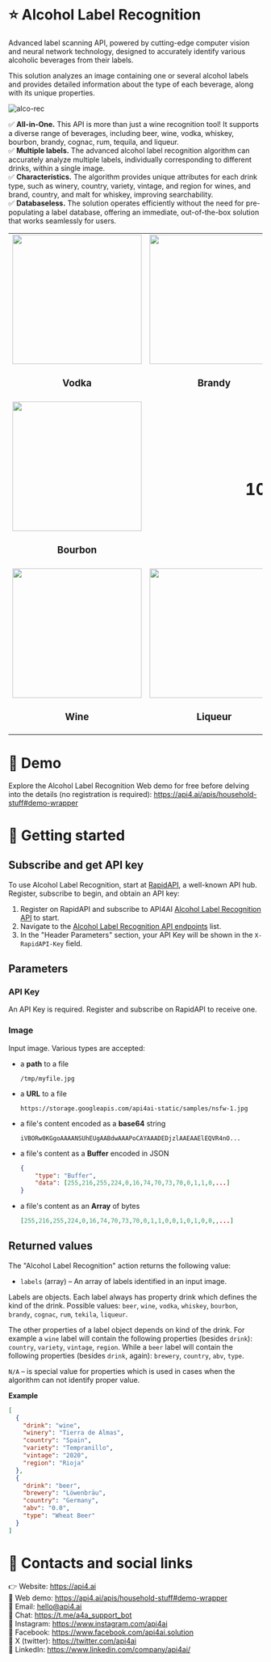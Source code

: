 # ⭐️ Alcohol Label Recognition

Advanced label scanning API, powered by cutting-edge computer vision and neural network technology, designed to accurately identify various alcoholic beverages from their labels.

This solution analyzes an image containing one or several alcohol labels and provides detailed information about the type of each beverage, along with its unique properties.

![alco-rec](https://storage.googleapis.com/api4ai-static/rapidapi/alco-rec/alco_rec_1.jpg)

✅ **All-in-One.** This API is more than just a wine recognition tool! It supports a diverse range of beverages, including beer, wine, vodka, whiskey, bourbon, brandy, cognac, rum, tequila, and liqueur.  
✅ **Multiple labels.** The advanced alcohol label recognition algorithm can accurately analyze multiple labels, individually corresponding to different drinks, within a single image.  
✅ **Characteristics.** The algorithm provides unique attributes for each drink type, such as winery, country, variety, vintage, and region for wines, and brand, country, and malt for whiskey, improving searchability.  
✅ **Databaseless.** The solution operates efficiently without the need for pre-populating a label database, offering an immediate, out-of-the-box solution that works seamlessly for users.  

<table>
  <tr>
    <td align="center">
      <img width="256" height="256" src="https://storage.googleapis.com/api4ai-static/rapidapi/alco-rec/vodka.png">
      <h3>Vodka</h3>
    </td>
    <td align="center">
      <img width="256" height="256" src="https://storage.googleapis.com/api4ai-static/rapidapi/alco-rec/brandy.png">
      <h3>Brandy</h3>
    </td>
    <td align="center">
      <img width="256" height="256" src="https://storage.googleapis.com/api4ai-static/rapidapi/alco-rec/beer.png">
      <h3>Beer</h3>
    </td>
    <td align="center">
      <img width="256" height="256" src="https://storage.googleapis.com/api4ai-static/rapidapi/alco-rec/tekila.png">
      <h3>Tekila</h3>
    </td>
  </tr>
  <tr>
    <td align="center">
      <img width="256" height="256" src="https://storage.googleapis.com/api4ai-static/rapidapi/alco-rec/bourbon.png">
      <h3>Bourbon</h3>
    <td align="center" colspan="2">
        <h1>10 drinks</h1>
    </td>
    <td align="center">
      <img width="256" height="256" src="https://storage.googleapis.com/api4ai-static/rapidapi/alco-rec/rum.png">
      <h3>Rum</h3>
    </td>
  </tr>
  <tr>
    <td align="center">
      <img width="256" height="256" src="https://storage.googleapis.com/api4ai-static/rapidapi/alco-rec/wine.png">
      <h3>Wine</h3>
    </td>
    <td align="center">
      <img width="256" height="256" src="https://storage.googleapis.com/api4ai-static/rapidapi/alco-rec/liqueur.png">
      <h3>Liqueur</h3>
    </td>
    <td align="center">
      <img width="256" height="256" src="https://storage.googleapis.com/api4ai-static/rapidapi/alco-rec/whiskey.png">
      <h3>Whiskey</h3>
    </td>
    <td align="center">
      <img width="256" height="256" src="https://storage.googleapis.com/api4ai-static/rapidapi/alco-rec/cognac.png">
      <h3>Cognac</h3>
    </td>
  </tr>
</table>



# 🤖 Demo

Explore the Alcohol Label Recognition Web demo for free before delving into the details (no registration is required): https://api4.ai/apis/household-stuff#demo-wrapper



# 🚀 Getting started

## Subscribe and get API key

To use Alcohol Label Recognition, start at [RapidAPI](https://rapidapi.com/), a well-known API hub. Register, subscribe to begin, and obtain an API key:

1. Register on RapidAPI and subscribe to API4AI [Alcohol Label Recognition API](https://rapidapi.com/api4ai-api4ai-default/api/alcohol-label-recognition/pricing) to start.
2. Navigate to the [Alcohol Label Recognition API endpoints](https://rapidapi.com/api4ai-api4ai-default/api/alcohol-label-recognition) list.
3. In the "Header Parameters" section, your API Key will be shown in the `X-RapidAPI-Key` field.


## Parameters

### API Key

An API Key is required. Register and subscribe on RapidAPI to receive one.

### Image

Input image. Various types are accepted:
  * a **path** to a file
    ```
    /tmp/myfile.jpg
    ```
  * a **URL** to a file
    ```
    https://storage.googleapis.com/api4ai-static/samples/nsfw-1.jpg
    ```
  * a file's content encoded as a **base64** string
    ```
    iVBORw0KGgoAAAANSUhEUgAABdwAAAPoCAYAAADEDjzlAAEAAElEQVR4nO...
    ```
  * a file's content as a **Buffer** encoded in JSON
    ```json
    {
        "type": "Buffer",
        "data": [255,216,255,224,0,16,74,70,73,70,0,1,1,0,...]
    }
    ```
  * a file's content as an **Array** of bytes
    ```json
    [255,216,255,224,0,16,74,70,73,70,0,1,1,0,0,1,0,1,0,0,,...]
    ```


## Returned values

The "Alcohol Label Recognition" action returns the following value:

* `labels` (array) – An array of labels identified in an input image.

Labels are objects. Each label always has property drink which defines the kind of the drink. Possible values: `beer`, `wine`, `vodka`, `whiskey`, `bourbon`, `brandy`, `cognac`, `rum`, `tekila`, `liqueur`.

The other properties of a label object depends on kind of the drink. For example a `wine` label will contain the following properties (besides `drink`): `country`, `variety`, `vintage`, `region`. While a `beer` label will contain the following properties (besides `drink`, again): `brewery`, `country`, `abv`, `type`.

`N/A` – is special value for properties which is used in cases when the algorithm can not identify proper value.

**Example**

```json
[
  {
    "drink": "wine",
    "winery": "Tierra de Almas",
    "country": "Spain",
    "variety": "Tempranillo",
    "vintage": "2020",
    "region": "Rioja"
  },
  {
    "drink": "beer",
    "brewery": "Löwenbräu",
    "country": "Germany",
    "abv": "0.0",
    "type": "Wheat Beer"
  }
]
```



# 📌 Contacts and social links

👉️️ Website: https://api4.ai  
🤖 Web demo: https://api4.ai/apis/household-stuff#demo-wrapper  
📩 Email: hello@api4.ai  
💬 Chat: https://t.me/a4a_support_bot  
🔗 Instagram: https://www.instagram.com/api4ai  
🔗 Facebook: https://www.facebook.com/api4ai.solution  
🔗 X (twitter): https://twitter.com/api4ai  
🔗 LinkedIn: https://www.linkedin.com/company/api4ai/
